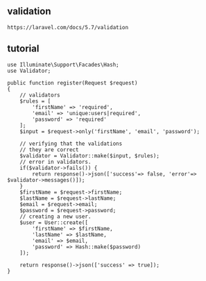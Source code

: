 
## validation
	https://laravel.com/docs/5.7/validation

## tutorial
	use Illuminate\Support\Facades\Hash;
	use Validator;
    
    public function register(Request $request)
    {
        // validators
        $rules = [
            'firstName' => 'required',
            'email' => 'unique:users|required',
            'password' => 'required'
        ];
        $input = $request->only('firstName', 'email', 'password');
        
        // verifying that the validations
        // they are correct
        $validator = Validator::make($input, $rules);
        // error in validators.
        if($validator->fails()) {
            return response()->json(['success'=> false, 'error'=> $validator->messages()]);
        }
        $firstName = $request->firstName;
        $lastName = $request->lastName;
        $email = $request->email;
        $password = $request->password;
        // creating a new user.
        $user = User::create([
            'firstName' => $firstName,
            'lastName' => $lastName,
            'email' => $email,
            'password' => Hash::make($password)
        ]);
        
        return response()->json(['success' => true]);
    }
